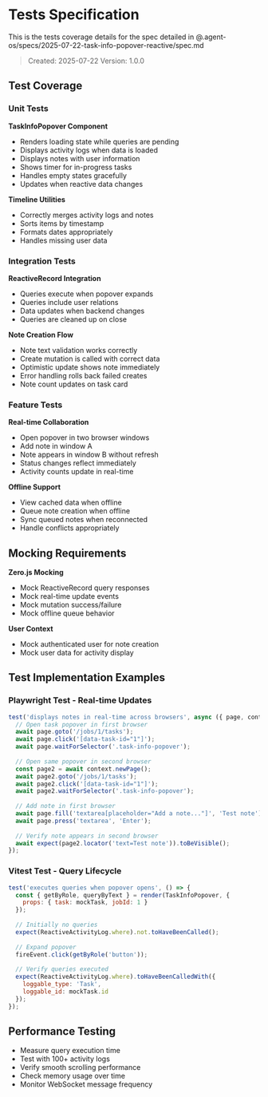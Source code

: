 # Tests Specification

This is the tests coverage details for the spec detailed in @.agent-os/specs/2025-07-22-task-info-popover-reactive/spec.md

> Created: 2025-07-22
> Version: 1.0.0

## Test Coverage

### Unit Tests

**TaskInfoPopover Component**
- Renders loading state while queries are pending
- Displays activity logs when data is loaded
- Displays notes with user information
- Shows timer for in-progress tasks
- Handles empty states gracefully
- Updates when reactive data changes

**Timeline Utilities**
- Correctly merges activity logs and notes
- Sorts items by timestamp
- Formats dates appropriately
- Handles missing user data

### Integration Tests

**ReactiveRecord Integration**
- Queries execute when popover expands
- Queries include user relations
- Data updates when backend changes
- Queries are cleaned up on close

**Note Creation Flow**
- Note text validation works correctly
- Create mutation is called with correct data
- Optimistic update shows note immediately
- Error handling rolls back failed creates
- Note count updates on task card

### Feature Tests

**Real-time Collaboration**
- Open popover in two browser windows
- Add note in window A
- Note appears in window B without refresh
- Status changes reflect immediately
- Activity counts update in real-time

**Offline Support**
- View cached data when offline
- Queue note creation when offline
- Sync queued notes when reconnected
- Handle conflicts appropriately

## Mocking Requirements

**Zero.js Mocking**
- Mock ReactiveRecord query responses
- Mock real-time update events
- Mock mutation success/failure
- Mock offline queue behavior

**User Context**
- Mock authenticated user for note creation
- Mock user data for activity display

## Test Implementation Examples

### Playwright Test - Real-time Updates

```javascript
test('displays notes in real-time across browsers', async ({ page, context }) => {
  // Open task popover in first browser
  await page.goto('/jobs/1/tasks');
  await page.click('[data-task-id="1"]');
  await page.waitForSelector('.task-info-popover');
  
  // Open same popover in second browser
  const page2 = await context.newPage();
  await page2.goto('/jobs/1/tasks');
  await page2.click('[data-task-id="1"]');
  await page2.waitForSelector('.task-info-popover');
  
  // Add note in first browser
  await page.fill('textarea[placeholder="Add a note..."]', 'Test note');
  await page.press('textarea', 'Enter');
  
  // Verify note appears in second browser
  await expect(page2.locator('text=Test note')).toBeVisible();
});
```

### Vitest Test - Query Lifecycle

```javascript
test('executes queries when popover opens', () => {
  const { getByRole, queryByText } = render(TaskInfoPopover, {
    props: { task: mockTask, jobId: 1 }
  });
  
  // Initially no queries
  expect(ReactiveActivityLog.where).not.toHaveBeenCalled();
  
  // Expand popover
  fireEvent.click(getByRole('button'));
  
  // Verify queries executed
  expect(ReactiveActivityLog.where).toHaveBeenCalledWith({
    loggable_type: 'Task',
    loggable_id: mockTask.id
  });
});
```

## Performance Testing

- Measure query execution time
- Test with 100+ activity logs
- Verify smooth scrolling performance
- Check memory usage over time
- Monitor WebSocket message frequency